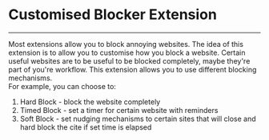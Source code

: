 # Customised Blocker Extension
--------------------------------
Most extensions allow you to block annoying websites. The idea of this extension is to allow you to customise how you block a website. 
Certain useful websites are to be useful to be blocked completely, maybe they're part of you're workflow. This extension allows you to use different blocking mechanisms. <br>
For example, you can choose to:
1. Hard Block - block the website completely
2. Timed Block - set a timer for certain website with reminders
3. Soft Block - set nudging mechanisms to certain sites that will close and hard block the cite if set time is elapsed
